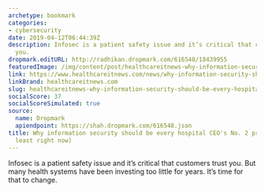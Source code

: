 ```yaml
---
archetype: bookmark
categories:
- cybersecurity
date: 2019-04-12T06:44:39Z
description: Infosec is a patient safety issue and it’s critical that customers trust
  you.
dropmark.editURL: http://radhikan.dropmark.com/616548/18439955
featuredImage: /img/content/post/healthcareitnews-why-information-security-should-be-every-hospital-ceo-s-no-2-priority-at-least-right-now.png
link: https://www.healthcareitnews.com/news/why-information-security-should-be-every-hospital-ceos-no-2-priority-least-right-now
linkBrand: healthcareitnews.com
slug: healthcareitnews-why-information-security-should-be-every-hospital-ceo-s-no-2-priority-at-least-right-now
socialScore: 37
socialScoreSimulated: true
source:
  name: Dropmark
  apiendpoint: https://shah.dropmark.com/616548.json
title: Why information security should be every hospital CEO's No. 2 priority (at
  least right now)
---
```

Infosec is a patient safety issue and it’s critical that customers trust you. But many health systems have been investing too little for years. It’s time for that to change.